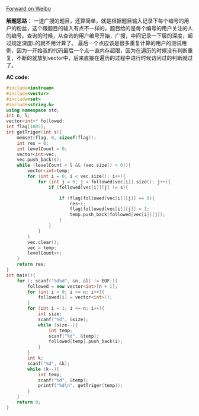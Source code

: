 [Forward on Weibo](https://www.patest.cn/contests/pat-a-practise/1076)


**解题思路：**
一道广搜的题目，还算简单，就是根据题目输入记录下每个编号的用户的粉丝，这个跟题目的输入有点不一样的，题目给的是每个编号的用户关注的人的编号。查询的时候，从查询的用户编号开始，广搜，中间记录一下层的深度，超过规定深度L的就不用计算了。 
最后一个点应该是很多重复计算的用户的测试用例，因为一开始我的代码最后一个点一直内存超限，因为在遍历的时候没有判断重复，不断的就放到vector中，后来直接在遍历的过程中进行时候访问过的判断就过了。

**AC code:**

``` c++
#include<iostream>
#include<vector>
#include<set>
#include<string.h>
using namespace std;
int n, l;
vector<int>* followed;
int flag[1005];
int getTriger(int s){
    memset(flag, 0, sizeof(flag));
    int res = 0;
    int levelCount = 0;
    vector<int>vec;
    vec.push_back(s);
    while (levelCount < l && (vec.size() > 0)){
        vector<int>temp;
        for (int i = 0; i < vec.size(); i++){
            for (int j = 0; j < followed[vec[i]].size(); j++){
                if (followed[vec[i]][j] != s){

                    if (flag[followed[vec[i]][j]] == 0){
                        res++;
                        flag[followed[vec[i]][j]] = 1;
                        temp.push_back(followed[vec[i]][j]);
                    }
                }
            }
        }
        vec.clear();
        vec = temp;
        levelCount++;
    }
    return res;
}
int main(){
    for (; scanf("%d%d", &n, &l) != EOF;){
        followed = new vector<int>[n + 1];
        for (int i = 0; i <= n; i++){
            followed[i] = vector<int>();
        }
        for (int i = 1; i <= n; i++){
            int size;
            scanf("%d", &size);
            while (size--){
                int temp;
                scanf("%d", &temp);
                followed[temp].push_back(i);
            }
        }
        int k;
        scanf("%d", &k);
        while (k--){
            int temp;
            scanf("%d", &temp);
            printf("%d\n", getTriger(temp));
        }
    }
    return 0;
}
```